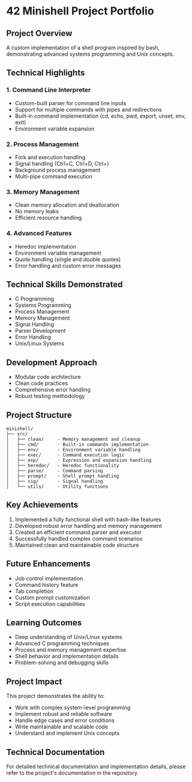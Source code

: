 # 42 Minishell Project Portfolio

## Project Overview
A custom implementation of a shell program inspired by bash, demonstrating advanced systems programming and Unix concepts.

## Technical Highlights

### 1. Command Line Interpreter
- Custom-built parser for command line inputs
- Support for multiple commands with pipes and redirections
- Built-in command implementation (cd, echo, pwd, export, unset, env, exit)
- Environment variable expansion

### 2. Process Management
- Fork and execution handling
- Signal handling (Ctrl+C, Ctrl+D, Ctrl+\)
- Background process management
- Multi-pipe command execution

### 3. Memory Management
- Clean memory allocation and deallocation
- No memory leaks
- Efficient resource handling

### 4. Advanced Features
- Heredoc implementation
- Environment variable management
- Quote handling (single and double quotes)
- Error handling and custom error messages

## Technical Skills Demonstrated
- C Programming
- Systems Programming
- Process Management
- Memory Management
- Signal Handling
- Parser Development
- Error Handling
- Unix/Linux Systems

## Development Approach
- Modular code architecture
- Clean code practices
- Comprehensive error handling
- Robust testing methodology

## Project Structure
```
minishell/
├── src/
│   ├── clean/     - Memory management and cleanup
│   ├── cmd/       - Built-in commands implementation
│   ├── env/       - Environment variable handling
│   ├── exec/      - Command execution logic
│   ├── exp/       - Expression and expansion handling
│   ├── heredoc/   - Heredoc functionality
│   ├── parse/     - Command parsing
│   ├── prompt/    - Shell prompt handling
│   ├── sig/       - Signal handling
│   └── utils/     - Utility functions
```

## Key Achievements
1. Implemented a fully functional shell with bash-like features
2. Developed robust error handling and memory management
3. Created an efficient command parser and executor
4. Successfully handled complex command scenarios
5. Maintained clean and maintainable code structure

## Future Enhancements
- Job control implementation
- Command history feature
- Tab completion
- Custom prompt customization
- Script execution capabilities

## Learning Outcomes
- Deep understanding of Unix/Linux systems
- Advanced C programming techniques
- Process and memory management expertise
- Shell behavior and implementation details
- Problem-solving and debugging skills

## Project Impact
This project demonstrates the ability to:
- Work with complex system-level programming
- Implement robust and reliable software
- Handle edge cases and error conditions
- Write maintainable and scalable code
- Understand and implement Unix concepts

## Technical Documentation
For detailed technical documentation and implementation details, please refer to the project's documentation in the repository. 